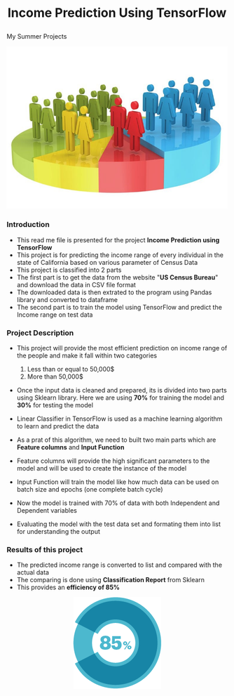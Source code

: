 # <p align="center">Income Prediction Using TensorFlow</p>
My Summer Projects
<p align="center"><img src="Data/census_pics1.jpg"></p>

### Introduction
- This read me file is presented for the project **Income Prediction using TensorFlow**
- This project is for predicting the income range of every individual in the state of California based on various parameter of Census Data
- This project is classified into 2 parts
- The first part is to get the data from the website "**US Census Bureau**" and download the data in CSV file format 
- The downloaded data is then extrated to the program using Pandas library and converted to dataframe 
- The second part is to train the model using TensorFlow and predict the Income range on test data

### Project Description
- This project will provide the most efficient prediction on income range of the people and make it fall within two categories

  1.  Less than or equal to 50,000$
  2.  More than 50,000$

- Once the input data is cleaned and prepared, its is divided into two parts using Sklearn library. Here we are using **70%** for training the model and **30%** for testing the model
- Linear Classifier in TensorFlow is used as a machine learning algorithm to learn and predict the data 
- As a prat of this algorithm, we need to built two main parts which are **Feature columns** and **Input Function**
- Feature columns will provide the high significant parameters to the model and will be used to create the instance of the model
- Input Function will train the model like how much data can be used on batch size and epochs (one complete batch cycle) 
- Now the model is trained with 70% of data with both Independent and Dependent variables 
- Evaluating the model with the test data set and formating them into list for understanding the output

### Results of this project 
- The predicted income range is converted to list and compared with the actual data
- The comparing is done using **Classification Report** from Sklearn 
- This provides an **efficiency of 85%**

<p align="center"><img src="Data/census_efficiency.png"></p>
